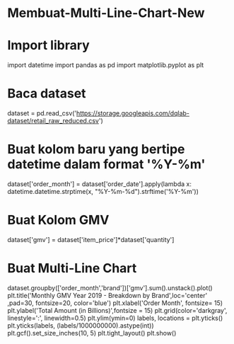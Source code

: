 # Membuat-Multi-Line-Chart-New
# Import library
import datetime
import pandas as pd
import matplotlib.pyplot as plt
# Baca dataset
dataset = pd.read_csv('https://storage.googleapis.com/dqlab-dataset/retail_raw_reduced.csv')
# Buat kolom baru yang bertipe datetime dalam format '%Y-%m'
dataset['order_month'] = dataset['order_date'].apply(lambda x: datetime.datetime.strptime(x, "%Y-%m-%d").strftime('%Y-%m'))
# Buat Kolom GMV
dataset['gmv'] = dataset['item_price']*dataset['quantity']

# Buat Multi-Line Chart
dataset.groupby(['order_month','brand'])['gmv'].sum().unstack().plot()
plt.title('Monthly GMV Year 2019 - Breakdown by Brand',loc='center' ,pad=30, fontsize=20, color='blue')
plt.xlabel('Order Month', fontsize= 15)
plt.ylabel('Total Amount (in Billions)',fontsize = 15)
plt.grid(color='darkgray', linestyle=':', linewidth=0.5)
plt.ylim(ymin=0)
labels, locations = plt.yticks()
plt.yticks(labels, (labels/1000000000).astype(int))
plt.gcf().set_size_inches(10, 5)
plt.tight_layout()
plt.show()
